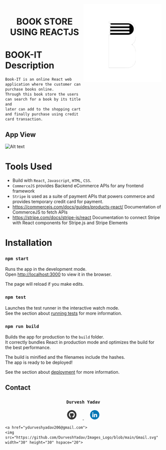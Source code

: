 <img src="./src/assets/circles.png" height="250px" align="right"/>

<h1 align="center">BOOK STORE USING REACTJS </h1>


# BOOK-IT Description
    Book-IT is an online React web application where the customer can purchase books online.
    Through this book store the users can search for a book by its title and
    later can add to the shopping cart and finally purchase using credit card transaction.
    
 ## App View
 
 ![Alt text](https://github.com/Akshatjalan/Book-store-Reactjs/blob/main/src/assets/Web.jpg?raw=true "Main Page")

# Tools Used

- Build with `React`, `Javascript`, `HTML`, `CSS`.
- `CommerceJS` provides Backend eCommerce APIs for any frontend framework
- `Stripe` is used as a suite of payment APIs that powers commerce and provides temporary credit card for payment.
- https://commercejs.com/docs/guides/products-react/ Documentation of CommerceJS to fetch APIs
- https://stripe.com/docs/stripe-js/react Documentation to connect Stripe with React components for Stripe.js and Stripe Elements


# Installation 

### `npm start`

Runs the app in the development mode.<br>
Open [http://localhost:3000](http://localhost:3000) to view it in the browser.

The page will reload if you make edits.<br>

### `npm test`

Launches the test runner in the interactive watch mode.<br>
See the section about [running tests](#running-tests) for more information.

### `npm run build`

Builds the app for production to the `build` folder.<br>
It correctly bundles React in production mode and optimizes the build for the best performance.

The build is minified and the filenames include the hashes.<br>
The app is ready to be deployed!

See the section about [deployment](#deployment) for more information.

## Contact 
 <h3 align="center">
  <code> Durvesh Yadav </code>
</h3>
  <p align="center"> 

  <a href="https://github.com/DurveshYadav">
    <img src="https://github.com/DurveshYadav/Images_Logo/blob/main/Github.svg" width="30" height="30" hspace="20">
  </a>

  <a href="https://www.linkedin.com/in/durvesh-yadav-a5a138141/">
    <img src="https://github.com/DurveshYadav/Images_Logo/blob/main/LinkedIN.svg" width="30" height="30" hspace="20">
  </a>

    <a href="ydurveshyadav206@gmail.com">
    <img src="https://github.com/DurveshYadav/Images_Logo/blob/main/Gmail.svg"  width="30" height="30" hspace="20">
  </a>

</p>

